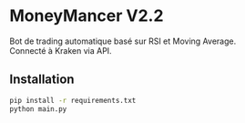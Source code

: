 # MoneyMancer V2.2

Bot de trading automatique basé sur RSI et Moving Average.  
Connecté à Kraken via API.  

## Installation

```bash
pip install -r requirements.txt
python main.py
